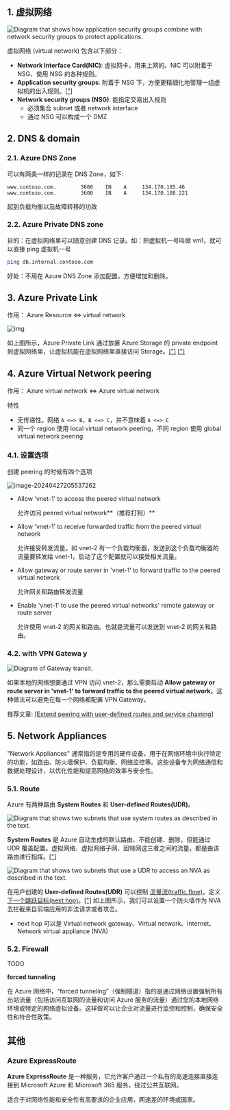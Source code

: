 

## 1. 虚拟网络

![Diagram that shows how application security groups combine with network security groups to protect applications.](https://raw.githubusercontent.com/caliburn1994/caliburn1994.github.io/dev/images/20240423192458.png)

虚拟网络 (virtual network) 包含以下部分：

- **Network Interface Card(NIC)**: 虚拟网卡，用来上网的。NIC 可以附着于 NSG，使用 NSG 的各种规则。
- **Application security groups**: 附着于 NSG 下，方便更精细化地管理一组虚拟机的出入规则。[["]](https://learn.microsoft.com/en-us/azure/virtual-network/network-security-groups-overview#application-security-groups)
- **Network security groups (NSG)**: 能指定交易出入规则
  - 必须集合 subnet 或者 network interface
  - 通过 NSG 可以构成一个 DMZ



## 2. DNS & domain

### 2.1. Azure DNS Zone

可以有两条一样的记录在 DNS Zone，如下:

```
www.contoso.com.        3600    IN    A     134.170.185.46
www.contoso.com.        3600    IN    A     134.170.188.221
```

起到负载均衡以及故障转移的功效



### 2.2. Azure Private DNS zone

目的：在虚拟网络里可以随意创建 DNS 记录。如：把虚拟机一号叫做 vm1，就可以直接 ping 虚拟机一号

```bash
ping db.internal.contoso.com
```

好处：不用在 Azure DNS Zone 添加配置，方便增加和删除。



## 3. Azure Private Link

作用： Azure Resource <=> virtual network

![img](https://raw.githubusercontent.com/caliburn1994/caliburn1994.github.io/dev/images/20240426001255.png)

如上图所示，Azure Private Link 通过放置 Azure Storage 的 private endpoint 到虚拟网络里，让虚拟机能在虚拟网络里直接访问 Storage。[["]](https://learn.microsoft.com/en-us/azure/private-link/private-link-overview) [["]](https://learn.microsoft.com/en-us/azure/private-link/tutorial-private-endpoint-storage-portal?tabs=dynamic-ip)

## 4. Azure Virtual Network peering 

作用： Azure virtual network <=> Azure virtual network

特性

- 无传递性。网络 `A <=> B`，`B <=> C`，并不意味着 `A <=> C`
- 同一个 region 使用 local virtual network peering，不同 region 使用 global virtual network peering



### 4.1. 设置选项

创建 peering 的时候有四个选项

![image-20240427205537262](https://raw.githubusercontent.com/caliburn1994/caliburn1994.github.io/dev/images/20240427205540.png)

- Allow 'vnet-1' to access the peered virtual network

  允许访问 peered virtual network**（推荐打狗）**

- Allow 'vnet-1' to receive forwarded traffic from the peered virtual network

  允许接受转发流量。如 vnet-2 有一个负载均衡器，发送到这个负载均衡器的流量要转发给 vnet-1，启动了这个配置就可以接受相关流量。

- Allow gateway or route server in 'vnet-1' to forward traffic to the peered virtual network

  允许网关和路由转发流量

- Enable 'vnet-1' to use the peered virtual networks' remote gateway or route server

  允许使用 vnet-2 的网关和路由。也就是流量可以发送到 vnet-2 的网关和路由。

### 4.2. with VPN Gatewa y

![Diagram of Gateway transit.](https://raw.githubusercontent.com/caliburn1994/caliburn1994.github.io/dev/images/Azure-virtual-network-with-VPN-gateway.drawio.png)

如果本地的网络想要通过 VPN 访问 vnet-2，那么需要启动 **Allow gateway or route server in 'vnet-1' to forward traffic to the peered virtual network**。这种做法可以避免在每一个网络都配置 VPN Gateway。

推荐文章: [[Extend peering with user-defined routes and service chaining]](https://learn.microsoft.com/en-us/training/modules/configure-vnet-peering/5-determine-service-chaining-uses)



## 5. Network Appliances

"Network Appliances" 通常指的是专用的硬件设备，用于在网络环境中执行特定的功能，如路由、防火墙保护、负载均衡、网络监控等。这些设备专为网络通信和数据处理设计，以优化性能和提高网络的效率与安全性。

### 5.1. Route

Azure 有两种路由 **System Routes** 和 **User-defined Routes(UDR)**。

![Diagram that shows two subnets that use system routes as described in the text.](https://raw.githubusercontent.com/caliburn1994/caliburn1994.github.io/dev/images/20240429004039.png)

**System Routes**  是 Azure 自动生成的默认路由，不能创建、删除，但能通过 UDR 覆盖配置。虚拟网络、虚拟网络子网、因特网这三者之间的流量，都是由该路由进行指挥。[["]](https://learn.microsoft.com/en-us/training/modules/configure-network-routing-endpoints/2-review-system-routes)

![Diagram that shows two subnets that use a UDR to access an NVA as described in the text.](https://raw.githubusercontent.com/caliburn1994/caliburn1994.github.io/dev/images/20240429004439.png)

在用户创建的 **User-defined Routes(UDR)** 可以控制 <u>流量流(traffic flow)</u>，定义 <u>下一个跳跃目标(next hop)</u>。[["]](https://learn.microsoft.com/en-us/training/modules/configure-network-routing-endpoints/3-identify-user-defined-routes) 如上图所示，我们可以设置一个防火墙作为 NVA 去拦截来自前端应用的非法请求或者攻击。

- next hop 可以是 Virtual network gateway、Virtual network、Internet、Network virtual appliance (NVA)

### 5.2. Firewall

TODO

**forced tunneling**

在 Azure 网络中，“forced tunneling”（强制隧道）指的是通过网络设置强制所有出站流量（包括访问互联网的流量和访问 Azure 服务的流量）通过您的本地网络环境或特定的网络虚拟设备。这样做可以让企业对流量进行监控和控制，确保安全性和符合性政策。

## 其他

### Azure ExpressRoute

**Azure ExpressRoute** 是一种服务，它允许客户通过一个私有的高速连接直接连接到 Microsoft Azure 和 Microsoft 365 服务，绕过公共互联网。

适合于对网络性能和安全性有高要求的企业应用，网速差的环境或国家。
